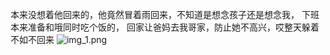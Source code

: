 本来没想着他回来的，他竟然冒着雨回来，不知道是想念孩子还是想念我， 下班本来准备和哦同时吃个饭的， 回家让爸妈去我哥家，防止她不高兴，哎整天躲着不如不回来
![img_1.png](http://upload-images.jianshu.io/upload_images/6904315-6ceb0a867aadecfd.png)